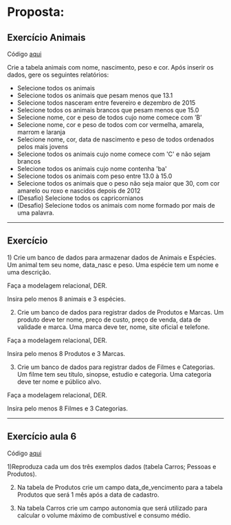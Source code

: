 <h1>Proposta:</h1>
 
 <h2>Exercício Animais</h2>

 Código [aqui](https://github.com/thaisconto/Curso-ADS/blob/main/Bando_Dados/Lista2_AC2/sql_animais_aula5.sql)
 
 Crie a tabela animais com nome, nascimento, peso e cor. Após inserir os dados, gere os seguintes relatórios: 

- Selecione todos os animais
- Selecione todos os animais que pesam menos que 13.1
- Selecione todos nasceram entre fevereiro e dezembro de 2015
- Selecione todos os animais brancos que pesam menos que 15.0
- Selecione nome, cor e peso de todos cujo nome comece com ’B’
- Selecione nome, cor e peso de todos com cor vermelha, amarela, marrom e laranja
- Selecione nome, cor, data de nascimento e peso de todos ordenados pelos mais jovens
- Selecione todos os animais cujo nome comece com 'C' e não sejam brancos
- Selecione todos os animais cujo nome contenha 'ba'
- Selecione todos os animais com peso entre 13.0 à 15.0
- Selecione todos os animais que o peso não seja maior que 30, com cor amarelo ou roxo e nascidos depois de 2012
- (Desafio) Selecione todos os capricornianos
- (Desafio) Selecione todos os animais com nome formado por mais de uma palavra.

---------------------------------------------------------

<h2>Exercício </h2>
1) Crie um banco de dados para armazenar dados de Animais e Espécies. Um animal tem seu nome, data_nasc e peso. Uma espécie tem um nome e uma descrição.

Faça a modelagem relacional, DER.

Insira pelo menos 8 animais e 3 espécies.

2) Crie um banco de dados para registrar dados de Produtos e Marcas. Um produto deve ter nome, preço de custo, preço de venda, data de validade e marca. Uma marca deve ter, nome, site oficial e telefone.

Faça a modelagem relacional, DER.

Insira pelo menos 8 Produtos e 3 Marcas.

3) Crie um banco de dados para registrar dados de Filmes e Categorias. Um filme tem seu título, sinopse, estudio e categoria. Uma categoria deve ter nome e público alvo.

Faça a modelagem relacional, DER.

Insira pelo menos 8 Filmes e 3 Categorias.

------------------------------------------------------------
<h2>Exercício aula 6</h2>


Código [aqui](https://github.com/thaisconto/Curso-ADS/blob/main/Bando_Dados/Lista2_AC2/sql_aula6.sql)

1)Reproduza cada um dos três exemplos dados (tabela Carros; Pessoas e
Produtos).


2) Na tabela de Produtos crie um campo data_de_vencimento para a
tabela Produtos que será 1 mês após a data de cadastro.


3) Na tabela Carros crie um campo autonomia que será utilizado para
calcular o volume máximo de combustivel e consumo médio.



